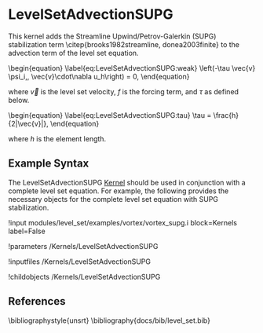 # LevelSetAdvectionSUPG
This kernel adds the Streamline Upwind/Petrov-Galerkin (SUPG) stabilization
term \citep{brooks1982streamline, donea2003finite} to the advection term of the level set equation.

\begin{equation}
\label{eq:LevelSetAdvectionSUPG:weak}
\left(-\tau \vec{v} \psi_i,\, \vec{v}\cdot\nabla u_h\right) = 0,
\end{equation}

where $\vec{v}$ is the level set velocity, $f$ is the forcing term, and $\tau$ as defined below.

\begin{equation}
\label{eq:LevelSetAdvectionSUPG:tau}
\tau = \frac{h}{2\|\vec{v}\|},
\end{equation}

where $h$ is the element length.

## Example Syntax
The LevelSetAdvectionSUPG [Kernel](systems/Kernels/index.md) should be used in conjunction with a complete level set equation.
For example, the following provides the necessary objects for the complete level set equation
with SUPG stabilization.

!input modules/level_set/examples/vortex/vortex_supg.i block=Kernels label=False


!parameters /Kernels/LevelSetAdvectionSUPG

!inputfiles /Kernels/LevelSetAdvectionSUPG

!childobjects /Kernels/LevelSetAdvectionSUPG

## References

\bibliographystyle{unsrt}
\bibliography{docs/bib/level_set.bib}
